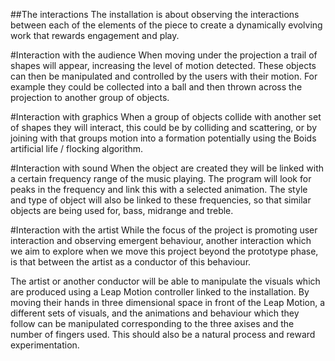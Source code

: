 ##The interactions
The installation is about observing the interactions between each of the elements of the piece to create a dynamically evolving work that rewards engagement and play.

#Interaction with the audience
When moving under the projection a trail of shapes will appear, increasing the level of motion detected. These objects can then be manipulated and controlled by the users with their motion. For example they could be collected into a ball and then thrown across the projection to another group of objects.

#Interaction with graphics
When a group of objects collide with another set of shapes they will interact, this could be by colliding and scattering, or by joining with that groups motion into a formation potentially using the Boids artificial life / flocking algorithm.

#Interaction with sound
When the object are created they will be linked with a certain frequency range of the music playing. The program will look for peaks in the frequency and link this with a selected animation. The style and type of object will also be linked to these frequencies, so that similar objects are being used for, bass, midrange and treble.

#Interaction with the artist
While the focus of the project is promoting user interaction and observing emergent behaviour,  another interaction which we aim to explore when we move this project beyond the prototype phase, is that between the artist as a conductor of this behaviour. 

The artist or another conductor will be able to manipulate the visuals which are produced using a Leap Motion controller linked to the installation. By moving their hands in three dimensional space in front of the Leap Motion, a different sets of visuals, and the animations and behaviour which they follow can be manipulated corresponding to the three axises and the number of fingers used. This should also be a natural process and reward experimentation.
